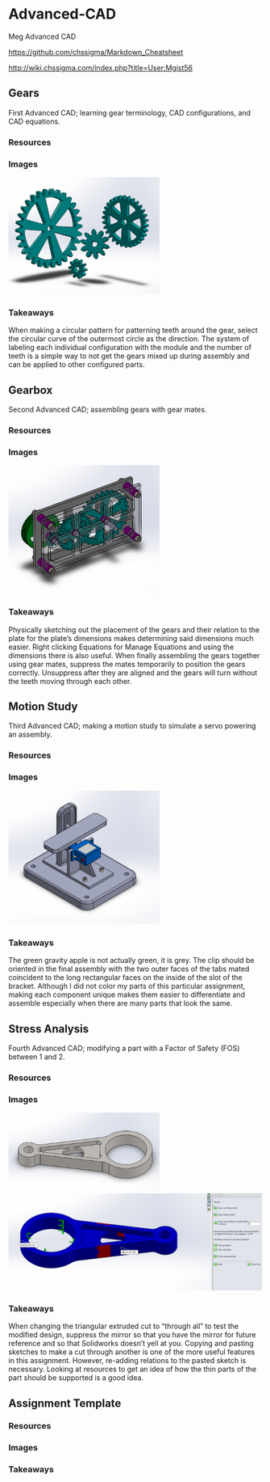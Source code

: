 # Advanced-CAD
Meg Advanced CAD

https://github.com/chssigma/Markdown_Cheatsheet

http://wiki.chssigma.com/index.php?title=User:Mgist56

## Gears
First Advanced CAD; learning gear terminology, CAD configurations, and CAD equations.
### Resources

### Images
<img src="Media/Gears.PNG" width="300">

### Takeaways
When making a circular pattern for patterning teeth around the gear, select the circular curve of the outermost circle as the direction. The system of labeling each individual configuration with the module and the number of teeth is a simple way to not get the gears mixed up during assembly and can be applied to other configured parts. 

## Gearbox
Second Advanced CAD; assembling gears with gear mates.
### Resources

### Images
<img src="Media/Gearbox.PNG" width="300">

### Takeaways
Physically sketching out the placement of the gears and their relation to the plate for the plate’s dimensions makes determining said dimensions much easier. Right clicking Equations for Manage Equations and using the dimensions there is also useful. When finally assembling the gears together using gear mates, suppress the mates temporarily to position the gears correctly. Unsuppress after they are aligned and the gears will turn without the teeth moving through each other.

## Motion Study
Third Advanced CAD; making a motion study to simulate a servo powering an assembly.
### Resources

### Images
<img src="Media/motionStudy.PNG" width="300">

### Takeaways
The green gravity apple is not actually green, it is grey. The clip should be oriented in the final assembly with the two outer faces of the tabs mated coincident to the long rectangular faces on the inside of the slot of the bracket. Although I did not color my parts of this particular assignment, making each component unique makes them easier to differentiate and assemble especially when there are many parts that look the same.


## Stress Analysis
Fourth Advanced CAD; modifying a part with a Factor of Safety (FOS) between 1 and 2.
### Resources

### Images
<img src="Media/stressAnalysis.PNG" width="300">
<img src="Media/stressAnalysisvonMises.PNG" width="550">

### Takeaways
When changing the triangular extruded cut to “through all” to test the modified design, suppress the mirror so that you have the mirror for future reference and so that Solidworks doesn’t yell at you. Copying and pasting sketches to make a cut through another is one of the more useful features in this assignment. However, re-adding relations to the pasted sketch is necessary. Looking at resources to get an idea of how the thin parts of the part should be supported is a good idea.

## Assignment Template

### Resources

### Images

### Takeaways
